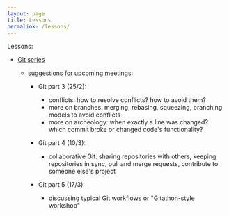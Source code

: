 ```yaml
---
layout: page
title: Lessons
permalink: /lessons/
---
```


Lessons:

* [Git series](link-to-git)


	* suggestions for upcoming meetings:

		* Git part 3 (25/2):
			- conflicts: how to resolve conflicts? how to avoid them?
			- more on branches: merging, rebasing, squeezing, branching models to avoid conflicts
			- more on archeology: when exactly a line was changed? which commit broke or changed code's functionality?

		* Git part 4 (10/3):
			- collaborative Git: sharing repositories with others, keeping repositories in sync, pull and merge requests, contribute to someone else's project

		* Git part 5 (17/3):
			- discussing typical Git workflows or "Gitathon-style workshop"



